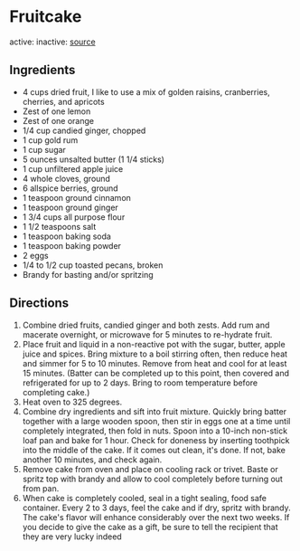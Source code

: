 # Fruitcake
active: 
inactive: 
[source]()
## Ingredients
* 4 cups dried fruit, I like to use a mix of golden raisins, cranberries, cherries, and apricots
* Zest of one lemon
* Zest of one orange
* 1/4 cup candied ginger, chopped
* 1 cup gold rum
* 1 cup sugar
* 5 ounces unsalted butter (1 1/4 sticks)
* 1 cup unfiltered apple juice
* 4 whole cloves, ground
* 6 allspice berries, ground
* 1 teaspoon ground cinnamon
* 1 teaspoon ground ginger
* 1 3/4 cups all purpose flour
* 1 1/2 teaspoons salt
* 1 teaspoon baking soda
* 1 teaspoon baking powder
* 2 eggs
* 1/4 to 1/2 cup toasted pecans, broken
* Brandy for basting and/or spritzing
## Directions
1. Combine dried fruits, candied ginger and both zests. Add rum and macerate overnight, or microwave for 5 minutes to re-hydrate fruit.
2. Place fruit and liquid in a non-reactive pot with the sugar, butter, apple juice and spices. Bring mixture to a boil stirring often, then reduce heat and simmer for 5 to 10 minutes. Remove from heat and cool for at least 15 minutes. (Batter can be completed up to this point, then covered and refrigerated for up to 2 days. Bring to room temperature before completing cake.) 
3. Heat oven to 325 degrees. 
4. Combine dry ingredients and sift into fruit mixture. Quickly bring batter together with a large wooden spoon, then stir in eggs one at a time until completely integrated, then fold in nuts. Spoon into a 10-inch non-stick loaf pan and bake for 1 hour. Check for doneness by inserting toothpick into the middle of the cake. If it comes out clean, it's done. If not, bake another 10 minutes, and check again. 
5. Remove cake from oven and place on cooling rack or trivet. Baste or spritz top with brandy and allow to cool completely before turning out from pan. 
6. When cake is completely cooled, seal in a tight sealing, food safe container. Every 2 to 3 days, feel the cake and if dry, spritz with brandy. The cake's flavor will enhance considerably over the next two weeks. If you decide to give the cake as a gift, be sure to tell the recipient that they are very lucky indeed

